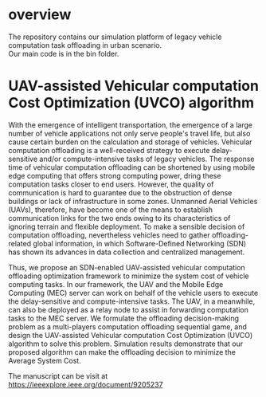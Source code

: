 # overview
The repository contains our simulation platform of legacy vehicle computation task offloading in urban scenario. <br>
Our main code is in the bin folder.
# UAV-assisted Vehicular computation Cost Optimization (UVCO) algorithm

With the emergence of intelligent transportation, the emergence of a large number of vehicle applications not only serve people's travel life, but also cause certain burden on the calculation and storage of vehicles. Vehicular computation offloading is a well-received strategy to execute delay-sensitive and/or compute-intensive tasks of legacy vehicles. The response time of vehicular computation offloading can be shortened by using mobile edge computing that offers strong computing power, dring these computation tasks closer to end users. However, the quality of communication is hard to guarantee due to the obstruction of dense buildings or lack of infrastructure in some zones. Unmanned Aerial Vehicles (UAVs), therefore, have become one of the means to establish communication links for the two ends owing to its characteristics of ignoring terrain and flexible deployment. To make a sensible decision of computation offloading, nevertheless vehicles need to gather offloading-related global information, in which Software-Defined Networking (SDN) has shown its advances in data collection and centralized management. <br>

Thus, we propose an SDN-enabled UAV-assisted vehicular computation offloading optimization framework to minimize the system cost of vehicle computing tasks. In our framework, the UAV and the Mobile Edge Computing (MEC) server can work on behalf of the vehicle users to execute the delay-sensitive and compute-intensive tasks. The UAV, in a meanwhile, can also be deployed as a relay node to assist in forwarding computation tasks to the MEC server. We formulate the offloading decision-making problem as a multi-players computation offloading sequential game, and design the UAV-assisted Vehicular computation Cost Optimization (UVCO) algorithm to solve this problem. Simulation results demonstrate that our proposed algorithm can make the offloading decision to minimize the Average System Cost. <br>

The manuscript can be visit at https://ieeexplore.ieee.org/document/9205237
